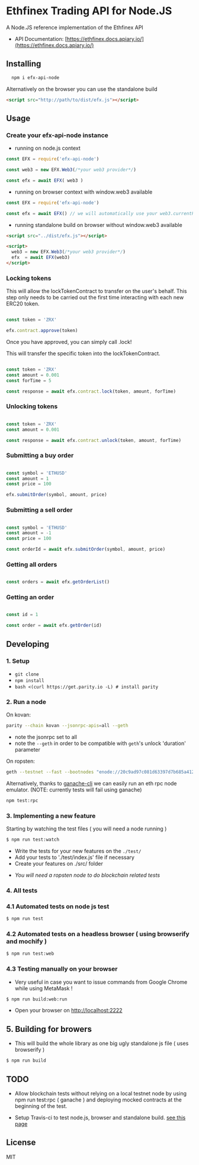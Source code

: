 # Ethfinex Trading API for Node.JS

A Node.JS reference implementation of the Ethfinex API

 - API Documentation: [https://ethfinex.docs.apiary.io/](https://ethfinex.docs.apiary.io/)

## Installing

```bash
  npm i efx-api-node
```

Alternatively on the browser you can use the standalone build
```html
<script src="http://path/to/dist/efx.js"></script>
```
## Usage

### Create your efx-api-node instance

 - running on node.js context
```js
const EFX = require('efx-api-node')

const web3 = new EFX.Web3(/*your web3 provider*/)

const efx = await EFX( web3 )
```

 - running on browser context with window.web3 available
```js
const EFX = require('efx-api-node')

const efx = await EFX() // we will automatically use your web3.currentProvider
```

 - running standalone build on browser without window.web3 available
```html
<script src="../dist/efx.js"></script>

<script>
  web3 = new EFX.Web3(/*your web3 provider*/)
  efx  = await EFX(web3)
</script>
```

### Locking tokens

This will allow the lockTokenContract to transfer on the user's behalf.
This step only needs to be carried out the first time interacting with each new ERC20 token.

```js

const token = 'ZRX'

efx.contract.approve(token)

```

Once you have approved, you can simply call .lock!

This will transfer the specific token into the lockTokenContract.

```js

const token = 'ZRX'
const amount = 0.001
const forTime = 5

const response = await efx.contract.lock(token, amount, forTime)

```

### Unlocking tokens

```js

const token = 'ZRX'
const amount = 0.001

const response = await efx.contract.unlock(token, amount, forTime)

```

### Submitting a buy order

```js

const symbol = 'ETHUSD'
const amount = 1
const price = 100

efx.submitOrder(symbol, amount, price)

```

### Submitting a sell order

```js

const symbol = 'ETHUSD'
const amount = -1
const price = 100

const orderId = await efx.submitOrder(symbol, amount, price)

```

### Getting all orders

```js

const orders = await efx.getOrderList()

```

### Getting an order

```js

const id = 1

const order = await efx.getOrder(id)

```

## Developing

### 1. Setup

 - `git clone`
 - `npm install`
 - `bash <(curl https://get.parity.io -L) # install parity`

### 2. Run a node

On kovan:

```bash
parity --chain kovan --jsonrpc-apis=all --geth
```
* note the jsonrpc set to all
* note the `--geth` in order to be compatible with `geth`'s unlock 'duration' parameter

On ropsten:
```bash
geth --testnet --fast --bootnodes "enode://20c9ad97c081d63397d7b685a412227a40e23c8bdc6688c6f37e97cfbc22d2b4d1db1510d8f61e6a8866ad7f0e17c02b14182d37ea7c3c8b9c2683aeb6b733a1@52.169.14.227:30303,enode://6ce05930c72abc632c58e2e4324f7c7ea478cec0ed4fa2528982cf34483094e9cbc9216e7aa349691242576d552a2a56aaeae426c5303ded677ce455ba1acd9d@13.84.180.240:30303" --rpc --rpccorsdomain "*" --rpcapi "eth,web3,personal,net"
```

Alternatively, thanks to [ganache-cli](https://github.com/trufflesuite/ganache-cli) we can
easily run an eth rpc node emulator. (NOTE: currently tests will fail using ganache)

```bash
npm test:rpc
```

### 3. Implementing a new feature

Starting by watching the test files ( you will need a node running )

```bash
$ npm run test:watch
```

 - Write the tests for your new features on the `./test/`
 - Add your tests to './test/index.js' file if necessary
 - Create your features on ./src/ folder

 * _You will need a ropsten node to do blockchain related tests_

### 4. All tests

### 4.1 Automated tests on node js test

```bash
$ npm run test
```

### 4.2 Automated tests on a headless browser ( using browserify and mochify )

```bash
$ npm run test:web
```

### 4.3 Testing manually on your browser

  - Very useful in case you want to issue commands from Google Chrome
  while using MetaMask !

```bash
$ npm run build:web:run
```

  - Open your browser on [http://localhost:2222](http://localhost:2222)

## 5. Building for browers

  - This will build the whole library as one big ugly standalone js file ( uses browserify )

```bash
$ npm run build
```


## TODO

 - Allow blockchain tests without relying on a local testnet node by using
 npm run test:rpc ( ganache ) and deploying mocked contracts at the beginning
 of the test.

 - Setup Travis-ci to test node.js, browser and standalone build. [see this page](https://blog.travis-ci.com/2017-09-12-build-stages-order-and-conditions)

## License

MIT
